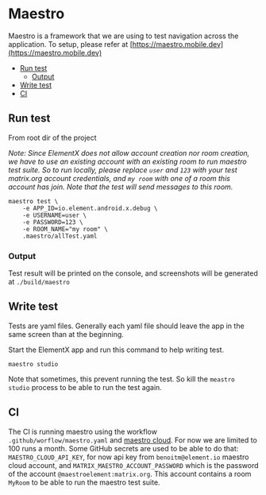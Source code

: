 # Maestro

Maestro is a framework that we are using to test navigation across the application.
To setup, please refer at [https://maestro.mobile.dev](https://maestro.mobile.dev)

<!--- TOC -->

* [Run test](#run-test)
  * [Output](#output)
* [Write test](#write-test)
* [CI](#ci)

<!--- END -->

## Run test

From root dir of the project

*Note: Since ElementX does not allow account creation nor room creation, we have to use an existing account with an existing room to run maestro test suite. So to run locally, please replace `user` and `123` with your test matrix.org account credentials, and `my room` with one of a room this account has join. Note that the test will send messages to this room.*

```shell
maestro test \
    -e APP_ID=io.element.android.x.debug \
    -e USERNAME=user \
    -e PASSWORD=123 \
    -e ROOM_NAME="my room" \
    .maestro/allTest.yaml
```

### Output

Test result will be printed on the console, and screenshots will be generated at `./build/maestro`

## Write test

Tests are yaml files. Generally each yaml file should leave the app in the same screen than at the beginning.

Start the ElementX app and run this command to help writing test.

```shell
maestro studio
```

Note that sometimes, this prevent running the test. So kill the `meastro studio` process to be able to run the test again.

## CI

The CI is running maestro using the workflow `.github/worflow/maestro.yaml` and [maestro cloud](https://cloud.mobile.dev/). For now we are limited to 100 runs a month.
Some GitHub secrets are used to be able to do that: `MAESTRO_CLOUD_API_KEY`, for now api key from `benoitm@element.io` maestro cloud account, and `MATRIX_MAESTRO_ACCOUNT_PASSWORD` which is the password of the account `@maestroelement:matrix.org`. This account contains a room `MyRoom` to be able to run the maestro test suite.
